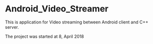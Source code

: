# Android_Video_Streamer
This is application for Video streaming between Android client and C++ server.

The project was started at 8, April 2018
